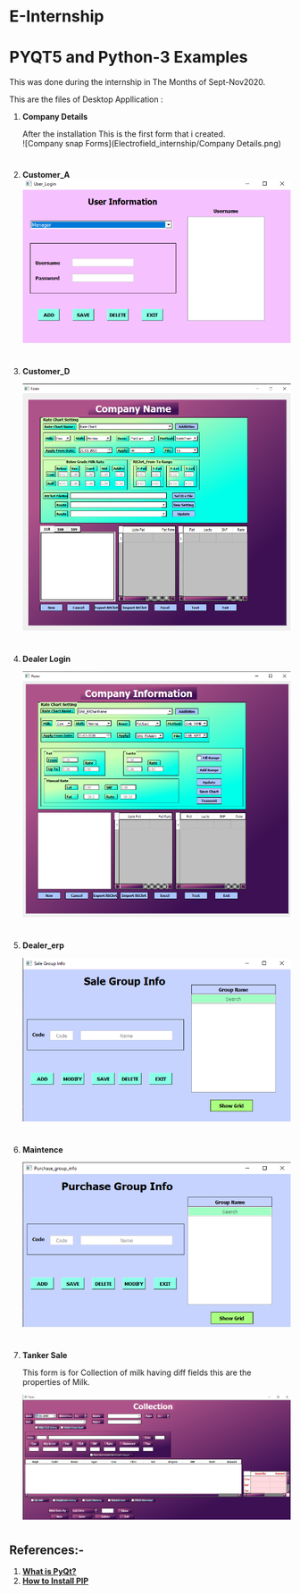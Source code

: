 # E-Internship
# **PYQT5 and Python-3 Examples** 

This was done during the internship in The Months of Sept-Nov2020.

This are the files of Desktop Appllication :

 
1. **Company Details**
   
   After the installation  This is the first form that i created.  
   ![Company snap Forms](Electrofield_internship/Company Details.png)
   #

2. **Customer_A**
   ![Company snap Forms](https://github.com/omkardurafe1/E-Internship/blob/main/Esnaps/User_Login.png)
    #
3.  **Customer_D**  
        
    ![Company snap Forms](https://github.com/omkardurafe1/E-Internship/blob/main/Esnaps/Company_name.png)
    #

4. **Dealer Login**

   ![Company snap Forms](https://github.com/omkardurafe1/E-Internship/blob/main/Esnaps/CompanyInformation.jpg) 
   #
5. **Dealer_erp**
    
   ![Company snap Forms](https://github.com/omkardurafe1/E-Internship/blob/main/Esnaps/SalegroupInfo.png)
   #
6. **Maintence**
     
   

    ![Company snap Forms](https://github.com/omkardurafe1/E-Internship/blob/main/Esnaps/PurchaseGroupInfo.png)
    #
7. **Tanker Sale**

    This form is for Collection of milk having diff fields this are the properties of Milk.

    ![Company snap Forms](https://github.com/omkardurafe1/E-Internship/blob/main/Esnaps/Collection.png)
    #
 
 ## **References:-**

1. [**What is PyQt?**](https://www.riverbankcomputing.com/software/pyqt/)
2. [**How to Install PIP**](https://pypi.org/project/PyQt5/)
